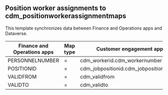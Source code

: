## Position worker assignments to cdm_positionworkerassignmentmaps

This template synchronizes data between Finance and Operations apps and Dataverse.

Finance and Operations apps | Map type | Customer engagement apps | Default value
---|---|---|---
PERSONNELNUMBER | = | cdm_workerid.cdm_workernumber | 
POSITIONID | = | cdm_jobpositionid.cdm_jobpositionnumber | 
VALIDFROM | = | cdm_validfrom | 
VALIDTO | = | cdm_validto | 
